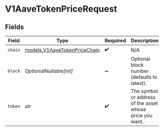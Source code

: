 # V1AaveTokenPriceRequest


## Fields

| Field                                                              | Type                                                               | Required                                                           | Description                                                        | Example                                                            |
| ------------------------------------------------------------------ | ------------------------------------------------------------------ | ------------------------------------------------------------------ | ------------------------------------------------------------------ | ------------------------------------------------------------------ |
| `chain`                                                            | [models.V1AaveTokenPriceChain](../models/v1aavetokenpricechain.md) | :heavy_check_mark:                                                 | N/A                                                                |                                                                    |
| `block`                                                            | *OptionalNullable[int]*                                            | :heavy_minus_sign:                                                 | Optional block number (defaults to latest).                        |                                                                    |
| `token`                                                            | *str*                                                              | :heavy_check_mark:                                                 | The symbol or address of the asset whose price you want..          | USDC                                                               |